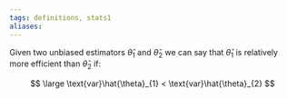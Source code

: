 ```yaml
---
tags: definitions, stats1 
aliases:
---
```


Given two unbiased estimators $\hat{\theta}_{1}$ and $\hat{\theta}_{2}$ we can say that $\hat{\theta}_{1}$ is relatively more efficient than $\hat{\theta}_{2}$ if:

$$ \large
\text{var}\hat{\theta}_{1} < \text{var}\hat{\theta}_{2}
$$
